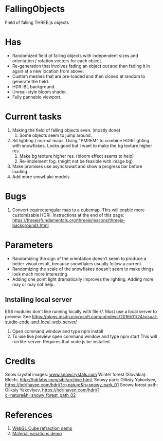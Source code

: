 # FallingObjects
 Field of falling THREE.js objects
 
# Has
* Randomized field of falling objects with independent sizes and orientation / rotation vectors for each object.
* Re-generation that involves fading an object out and then fading it in again at a new location from above.
* Custom meshes that are pre-loaded and then cloned at random to generate the field.
* HDR IBL background.
* Unreal-style bloom shader.
* Fully pannable viewport.

# Current tasks
1. Making the field of falling objects even. (mostly done)
    1. Some objects seem to jump around.
1. 3d lighting / normal maps. Using "PMREM" to combine HDRi lighting with snowflakes. Looks good but I want to make the bg texture higher res.
    1. Make bg texture higher res. (bloom effect seems to help)
    2. Re-implement fog. (might not be feasible with image bg)
1. Make promises use async/await and show a progress bar before loading.
1. Add more snowflake models.

# Bugs
1. Convert equirectangular map to a cubemap. This will enable more customizable HDRI. Instructions at the end of this page:
https://threejsfundamentals.org/threejs/lessons/threejs-backgrounds.html

# Parameters
* Randomizing the sign of the orientation doesn't seem to produce a better visual result, because snowflakes usually follow a current.
* Randomizing the scale of the snowflakes doesn't seem to make things look much more interesting.
* Adding one point light dramatically improves the lighting. Adding more may or may not help.

## Installing local server
ES6 modules don't like running locally with file://. Must use a local server to preview. See https://blogs.msdn.microsoft.com/cdndevs/2016/01/24/visual-studio-code-and-local-web-server/

1. Open command window and type npm install
2. To use live preview open command window and type npm start
This will run lite-server.
Requires that node.js be installed.

# Credits
Snow crystal images: www.snowcrystals.com
Winter forest (Slovakia): Blochi, http://hdrlabs.com/sibl/archive.html, 
Snowy park: Oliksiy Yakovlyev, https://hdrihaven.com/hdri/?c=nature&h=snowy_park_01
Snowy forest path: Oliksiy Yakovlyev, https://hdrihaven.com/hdri/?c=nature&h=snowy_forest_path_02

# References
1. <a href="https://threejs.org/examples/?q=materials#webgl_materials_cubemap_balls_refraction">WebGL Cube refraction demo</a>
2. <a href="https://threejs.org/examples/webgl_materials_variations_standard.html">Material variations demo</a>